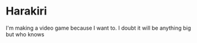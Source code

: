 # Harakiri
I'm making a video game because I want to. I doubt it will be anything big but who knows
